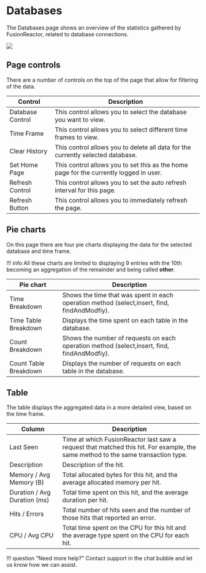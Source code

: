 # Databases

The Databases page shows an overview of the statistics gathered by
FusionReactor, related to database connections.


![](/attachments/245551341/245551346.png)


## Page controls

There are a number of controls on the top of the page that allow for
filtering of the data.

|Control|Description|
|--- |--- |
|Database Control|This control allows you to select the database you want to view.|
|Time Frame|This control allows you to select different time frames to view.|
|Clear History|This control allows you to delete all data for the currently selected database.|
|Set Home Page|This control allows you to set this as the home page for the currently logged in user.|
|Refresh Control|This control allows you to set the auto refresh interval for this page.|
|Refresh Button|This control allows you to immediately refresh the page.|


## Pie charts

On this page there are four pie charts displaying the data for the
selected database and time frame.

!!! info
    All these charts are limited to displaying 9 entries with the 10th becoming an aggregation of the remainder and being called **other**.

|Pie chart|Description|
|--- |--- |
|Time Breakdown|Shows the time that was spent in each operation method (select,insert, find, findAndModfiy). |
|Time Table Breakdown|Displays the time spent on each table in the database.|
|Count Breakdown|Shows the number of requests on each operation method (select,insert, find, findAndModfiy). | 
|Count Table Breakdown|Displays the number of requests on each table in the database.|



## Table 

The table displays the aggregated data in a more detailed view, based on
the time frame.

|Column|Description|
|--- |--- |
|Last Seen|Time at which FusionReactor last saw a request that matched this hit. For example, the same method to the same transaction type.|
|Description|Description of the hit.|
|Memory / Avg Memory (B)|Total allocated bytes for this  hit, and the average allocated memory per hit.|
|Duration / Avg Duration (ms)|Total time spent on this hit, and the average duration per hit.|
|Hits / Errors|Total number of hits seen and the number of those hits that reported an error.|
|CPU / Avg CPU|Total time spent on the CPU for this hit and the average type spent on the CPU for each hit.|

!!! question "Need more help?"
    Contact support in the chat bubble and let us know how we can assist.

